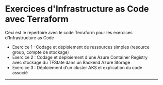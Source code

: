 # Exercices d'Infrastructure as Code avec Terraform

Ceci est le repertoire avec le code Terraform pour les exercices d'Infrastructure as Code

- Exercice 1 : Codage et déploiement de ressources simples (resource group, compte de stockage)
- Exercice 2 : Codage et déploiement d'une Azure Container Registry avec stockage du TFState dans un Backend Azure Storage
- Exercice 3 :  Déploiement d'un cluster AKS et explication du code associé

---

